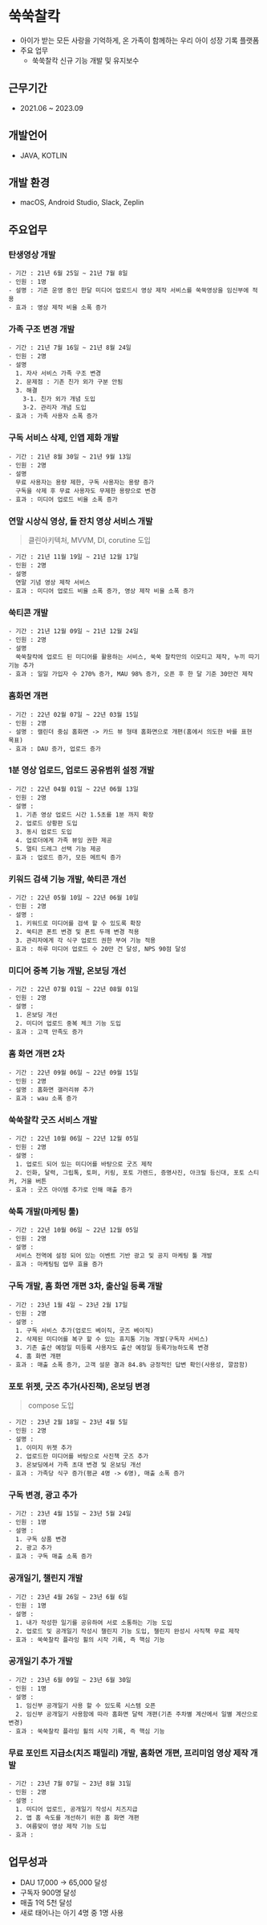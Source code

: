 # 쑥쑥찰칵
- 아이가 받는 모든 사랑을 기억하게, 온 가족이 함께하는 우리 아이 성장 기록 플랫폼
- 주요 업무
  - 쑥쑥찰칵 신규 기능 개발 및 유지보수

## 근무기간
- 2021.06 ~ 2023.09

## 개발언어
- JAVA, KOTLIN

## 개발 환경
- macOS, Android Studio, Slack, Zeplin

## 주요업무
  ### 탄생영상 개발
    - 기간 : 21년 6월 25일 ~ 21년 7월 8일
    - 인원 : 1명
    - 설명 : 기존 운영 중인 한달 미디어 업로드시 영상 제작 서비스를 쑥쑥영상을 임신부에 적용  
    - 효과 : 영상 제작 비율 소폭 증가

  ### 가족 구조 변경 개발
    - 기간 : 21년 7월 16일 ~ 21년 8월 24일
    - 인원 : 2명 
    - 설명 
      1. 자사 서비스 가족 구조 변경
      2. 문제점 : 기존 친가 외가 구분 안됨
      3. 해결
        3-1. 친가 외가 개념 도입
        3-2. 관리자 개념 도입
    - 효과 : 가족 사용자 소폭 증가
    
  ### 구독 서비스 삭제, 인앱 제화 개발
    - 기간 : 21년 8월 30일 ~ 21년 9월 13일
    - 인원 : 2명 
    - 설명 
      무료 사용자는 용량 제한, 구독 사용자는 용량 증가
      구독을 삭제 후 무료 사용자도 무제한 용량으로 변경
    - 효과 : 미디어 업로드 비율 소폭 증가

  ### 연말 시상식 영상, 돌 잔치 영상 서비스 개발
  > 클린아키텍처, MVVM, DI, corutine 도입

    - 기간 : 21년 11월 19일 ~ 21년 12월 17일
    - 인원 : 2명 
    - 설명 
      연말 기념 영상 제작 서비스
    - 효과 : 미디어 업로드 비율 소폭 증가, 영상 제작 비율 소폭 증가

  ### 쑥티콘 개발
    - 기간 : 21년 12월 09일 ~ 21년 12월 24일
    - 인원 : 2명 
    - 설명 
      쑥쑥찰칵에 업로드 된 미디어를 활용하는 서비스, 쑥쑥 찰칵만의 이모티고 제작, 누끼 따기 기능 추가
    - 효과 : 일일 가입자 수 270% 증가, MAU 98% 증가, 오픈 후 한 달 기준 30만건 제작
    
  ### 홈화면 개편
    - 기간 : 22년 02월 07일 ~ 22년 03월 15일
    - 인원 : 2명 
    - 설명 : 캘린더 중심 홈화면 -> 카드 뷰 형태 홈화면으로 개편(홈에서 의도한 바를 표현 목표)
    - 효과 : DAU 증가, 업로드 증가

  ### 1분 영상 업로드, 업로드 공유범위 설정 개발
    - 기간 : 22년 04월 01일 ~ 22년 06월 13일
    - 인원 : 2명 
    - 설명 : 
      1. 기존 영상 업로드 시간 1.5초를 1분 까지 확장
      2. 업로드 상황판 도입
      3. 동시 업로드 도입
      4. 업로더에게 가족 뷰잉 권한 제공
      5. 멀티 드레그 선택 기능 제공
    - 효과 : 업로드 증가, 모든 메트릭 증가
    
  ### 키워드 검색 기능 개발, 쑥티콘 개선
    - 기간 : 22년 05월 10일 ~ 22년 06월 10일
    - 인원 : 2명 
    - 설명 : 
      1. 키워드로 미디어를 검색 할 수 있도록 확장
      2. 쑥티콘 폰트 변경 및 폰트 두깨 변경 적용
      3. 관리자에게 각 식구 업로드 권한 부여 기능 적용
    - 효과 : 하루 미디어 업로드 수 20만 건 달성, NPS 90점 달성
    
  ### 미디어 중복 기능 개발, 온보딩 개선
    - 기간 : 22년 07월 01일 ~ 22년 08월 01일
    - 인원 : 2명 
    - 설명 : 
      1. 온보딩 개선
      2. 미디어 업로드 중복 체크 기능 도입
    - 효과 : 고객 만족도 증가

  ### 홈 화면 개편 2차
    - 기간 : 22년 09월 06일 ~ 22년 09월 15일
    - 인원 : 2명 
    - 설명 : 홈화면 갤러리뷰 추가
    - 효과 : wau 소폭 증가

  ### 쑥쑥찰칵 굿즈 서비스 개발
    - 기간 : 22년 10월 06일 ~ 22년 12월 05일
    - 인원 : 2명 
    - 설명 : 
      1. 업로드 되어 있는 미디어를 바탕으로 굿즈 제작
      2. 인화, 달력, 그립톡, 토퍼, 키링, 포토 가렌드, 증명사진, 아크릴 등신대, 포토 스티커, 거울 버튼
    - 효과 : 굿즈 아이템 추가로 인해 매출 증가

  ### 쑥톡 개발(마케팅 툴)
    - 기간 : 22년 10월 06일 ~ 22년 12월 05일
    - 인원 : 2명 
    - 설명 : 
      서비스 전역에 설정 되어 있는 이벤트 기반 광고 및 공지 마케팅 툴 개발
    - 효과 : 마케팅팀 업무 효율 증가

  ### 구독 개발, 홈 화면 개편 3차, 출산일 등록 개발
    - 기간 : 23년 1월 4일 ~ 23년 2월 17일
    - 인원 : 2명 
    - 설명 : 
      1. 구독 서비스 추가(업로드 베이직, 굿즈 베이직)
      2. 삭제된 미디어를 복구 할 수 있는 휴지통 기능 개발(구독자 서비스)
      3. 기존 출산 예정일 미등록 사용자도 출산 예정일 등록가능하도록 변경
      4. 홈 화면 개편
    - 효과 : 매출 소폭 증가, 고객 설문 결과 84.8% 긍정적인 답변 확인(사용성, 깔끔함)

  ### 포토 위젯, 굿즈 추가(사진책), 온보딩 변경
   > compose 도입

    - 기간 : 23년 2월 18일 ~ 23년 4월 5일
    - 인원 : 2명 
    - 설명 : 
      1. 이미지 위젯 추가
      2. 업로드한 미디어를 바탕으로 사진책 굿즈 추가
      3. 온보딩에서 가족 초대 변경 및 온보딩 개선
    - 효과 : 가족당 식구 증가(평균 4명 -> 6명), 매출 소폭 증가

  ### 구독 변경, 광고 추가
    - 기간 : 23년 4월 15일 ~ 23년 5월 24일
    - 인원 : 1명 
    - 설명 : 
      1. 구독 상품 변경
      2. 광고 추가
    - 효과 : 구독 매출 소폭 증가

  ### 공개일기, 챌린지 개발
    - 기간 : 23년 4월 26일 ~ 23년 6월 6일
    - 인원 : 1명 
    - 설명 : 
      1. 내가 작성한 일기를 공유하여 서로 소통하는 기능 도입
      2. 업로드 및 공개일기 작성시 챌린지 기능 도입, 챌린지 완성시 사직책 무료 제작
    - 효과 : 쑥쑥찰칵 플라잉 휠의 시작 기록, 즉 핵심 기능    

  ### 공개일기 추가 개발
    - 기간 : 23년 6월 09일 ~ 23년 6월 30일
    - 인원 : 1명 
    - 설명 : 
      1. 임신부 공개일기 사용 할 수 있도록 시스템 오픈
      2. 임신부 공개일기 사용함에 따라 홈화면 달력 개편(기존 주차별 계산에서 일별 계산으로 변경)
    - 효과 : 쑥쑥찰칵 플라잉 휠의 시작 기록, 즉 핵심 기능    

  ### 무료 포인트 지급소(치즈 패밀리) 개발, 홈화면 개편, 프리미엄 영상 제작 개발
    - 기간 : 23년 7월 07일 ~ 23년 8월 31일
    - 인원 : 2명 
    - 설명 : 
      1. 미디어 업로드, 공개일기 작성시 치즈지급 
      2. 앱 홈 속도를 개선하기 위한 홈 화면 개편
      3. 여름맞이 영상 제작 기능 도입
    - 효과 : 
    
## 업무성과
 - DAU 17,000 -> 65,000 달성
 - 구독자 900명 달성
 - 매출 1억 5천 달성
 - 새로 태어나는 아기 4명 중 1명 사용
